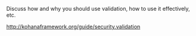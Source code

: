 Discuss how and why you should use validation, how to use it effectively, etc.

<http://kohanaframework.org/guide/security.validation>
